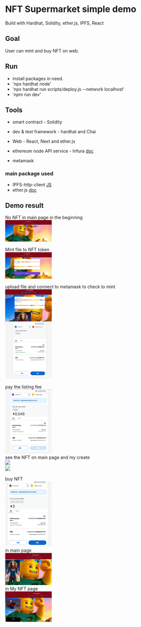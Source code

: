 # NFT Supermarket simple demo

Build with Hardhat, Solidity, ether.js, IPFS, React

## Goal

User can mint and buy NFT on web.

## Run

- install packages in need.
- 'npx hardhat node'
- 'npx hardhat run scripts/deploy.js --network localhost'
- 'npm run dev'

## Tools

- smart contract - Solidity
- dev & test framework - hardhat and Chai
- Web - React, Next and ether.js

- ethereum node API service - Infura [doc](https://infura.io/docs/ethereum)
- metamask

### main package used

- IPFS-http-client [JS](https://github.com/ipfs/js-ipfs/tree/master/packages/ipfs-http-client)
- ether.js [doc](https://docs.ethers.io/v5/single-page/#/v5/getting-started/)


## Demo result

No NFT in main page in the beginning <br>
<img src="./img/1.png" width="150px" />  <br>

Mint file to NFT token <br>
<img src="./img/2.png" width="150px" />  <br>

upload file and connect to metamask to check to mint <br>
<img src="./img/3.png" width="150px" />  <br>
<img src="./img/4.png" width="150px" />  <br>

pay the listing fee <br>
<img src="./img/5.png" width="150px" />  <br>
see the NFT on main page and my create <br>
<img src="./img/6.png" width="150px" />  <br>
<img src="./img/7.png" width="150px" />  <br>

buy NFT <br>
<img src="./img/8.png" width="150px" />  <br>
in main page <br>
<img src="./img/9.png" width="150px" />  <br>
in My NFT page <br>
<img src="./img/10.png" width="150px" />  <br>
